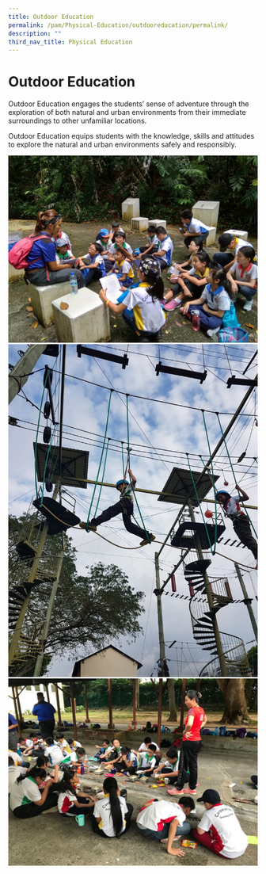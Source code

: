 ```yaml
---
title: Outdoor Education
permalink: /pam/Physical-Education/outdooreducation/permalink/
description: ""
third_nav_title: Physical Education
---
```



Outdoor Education
=================

Outdoor Education engages the students’ sense of adventure through the exploration of both natural and urban environments from their immediate surroundings to other unfamiliar locations.

  

Outdoor Education equips students with the knowledge, skills and attitudes to explore the natural and urban environments safely and responsibly.

![](/images/OE_1.jpg)
![](/images/OE_2.jpg)
![](/images/OE_3.jpg)